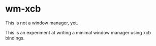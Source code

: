 # wm-xcb

This is not a window manager, yet.

This is an experiment at writing a minimal window manager using xcb bindings.
